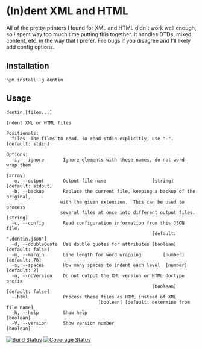 (In)dent XML and HTML
=====================

All of the pretty-printers I found for XML and HTML didn't work well enough, so
I spent way too much time putting this together.  It handles DTDs, mixed content,
etc. in the way that I prefer.  File bugs if you disagree and I'll likely add
config options.

Installation
------------

    npm install -g dentin

Usage
-----

    dentin [files...]

    Indent XML or HTML files

    Positionals:
      files  The files to read. To read stdin explicitly, use "-".  [default: stdin]

    Options:
      -i, --ignore       Ignore elements with these names, do not word-wrap them
                                                                            [array]
      -o, --output       Output file name                 [string] [default: stdout]
      -b, --backup       Replace the current file, keeping a backup of the original,
                        with the given extension.  This can be used to process
                        several files at once into different output files. [string]
      -c, --config       Read configuration information from this JSON file.
                                                          [default: ".dentin.json"]
      -d, --doubleQuote  Use double quotes for attributes [boolean] [default: false]
      -m, --margin       Line length for word wrapping        [number] [default: 78]
      -s, --spaces       How many spaces to indent each level  [number] [default: 2]
      -n, --noVersion    Do not output the XML version or HTML doctype prefix
                                                          [boolean] [default: false]
      --html             Process these files as HTML instead of XML
                                      [boolean] [default: determine from file name]
      -h, --help         Show help                                         [boolean]
      -V, --version      Show version number                               [boolean]

[![Build Status](https://travis-ci.org/hildjj/dentin.svg?branch=master)](https://travis-ci.org/hildjj/dentin)
[![Coverage Status](https://coveralls.io/repos/github/hildjj/dentin/badge.svg?branch=master)](https://coveralls.io/github/hildjj/dentin?branch=master)
